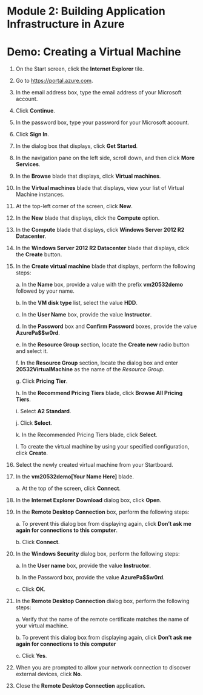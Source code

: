 # Module 2: Building Application Infrastructure in Azure

# Demo: Creating a Virtual Machine

1.  On the Start screen, click the **Internet Explorer** tile.

1.  Go to https://portal.azure.com.

1.  In the email address box, type the email address of your Microsoft account.

1.  Click **Continue**.

1.  In the password box, type your password for your Microsoft account.

1.  Click **Sign In**.

1.  In the dialog box that displays, click **Get Started**.

1.  In the navigation pane on the left side, scroll down, and then click **More Services**.

1.  In the **Browse** blade that displays, click **Virtual machines**.

1. In the **Virtual machines** blade that displays, view your list of Virtual Machine instances.

1. At the top-left corner of the screen, click **New**.

1. In the **New** blade that displays, click the **Compute** option.

1. In the **Compute** blade that displays, click **Windows Server 2012 R2 Datacenter**.

1. In the **Windows Server 2012 R2 Datacenter** blade that displays, click the **Create** button.

1. In the **Create virtual machine** blade that displays, perform the following steps:

	a.  In the **Name** box, provide a value with the prefix **vm20532demo** followed by your name.

	b. In the **VM disk type** list, select the value **HDD**.

	c.  In the **User Name** box, provide the value **Instructor**.

	d.  In the **Password** box and **Confirm Password** boxes, provide the value **AzurePa$$w0rd**.

	e.	In the **Resource Group** section, locate the **Create new** radio button and select it.

	f. 	In the **Resource Group** section, locate the dialog box and enter **20532VirtualMachine** as the name of the *Resource Group*.

	g.  Click **Pricing Tier**.

	h.  In the **Recommend Pricing Tiers** blade, click **Browse All Pricing Tiers**.

	i.  Select **A2 Standard**.

	j.  Click **Select**.

	k.  In the Recommended Pricing Tiers blade, click **Select**.

	l.  To create the virtual machine by using your specified configuration, click **Create**.

1.  Select the newly created virtual machine from your Startboard.

1.  In the **vm20532demo[Your Name Here]** blade.

	a.  At the top of the screen, click **Connect**.

1.  In the **Internet Explorer** **Download** dialog box, click **Open**.

1.  In the **Remote Desktop Connection** box, perform the following steps:

	a.  To prevent this dialog box from displaying again, click **Don’t ask me again for connections to this computer**.

	b.  Click **Connect**.

1.  In the **Windows Security** dialog box, perform the following steps:

	a.  In the **User name** box, provide the value **Instructor**.

	b.  In the Password box, provide the value **AzurePa$$w0rd**.

	c.  Click **OK**.

1.  In the **Remote Desktop Connection** dialog box, perform the following steps:

	a.  Verify that the name of the remote certificate matches the name of your virtual machine.

	b.  To prevent this dialog box from displaying again, click **Don’t ask me again for connections to this computer**

	c.  Click **Yes**.

1.  When you are prompted to allow your network connection to discover external devices, click **No**.

1.  Close the **Remote Desktop Connection** application.
